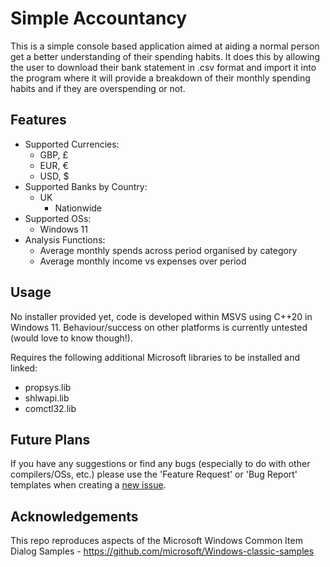 # Simple Accountancy
This is a simple console based application aimed at aiding a normal person get a better understanding of their spending habits. It does this by allowing the user to download their bank statement in .csv format and import it into the program where it will provide a breakdown of their monthly spending habits and if they are overspending or not.

## Features
- Supported Currencies:
    - GBP, £
    - EUR, €
    - USD, $
- Supported Banks by Country:
    - UK
        - Nationwide
- Supported OSs:
    - Windows 11
- Analysis Functions:
    - Average monthly spends across period organised by category
    - Average monthly income vs expenses over period

## Usage
No installer provided yet, code is developed within MSVS using C++20 in Windows 11. Behaviour/success on other platforms is currently untested (would love to know though!).

Requires the following additional Microsoft libraries to be installed and linked:
- propsys.lib
- shlwapi.lib
- comctl32.lib

## Future Plans
If you have any suggestions or find any bugs (especially to do with other compilers/OSs, etc.) please use the 'Feature Request' or 'Bug Report' templates when creating a [new issue](https://github.com/StableDynamics/Simple-Accountancy/issues).

## Acknowledgements
This repo reproduces aspects of the Microsoft Windows Common Item Dialog Samples - https://github.com/microsoft/Windows-classic-samples